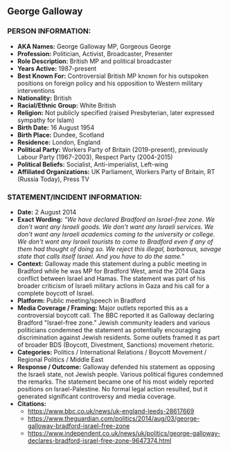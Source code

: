 ## George Galloway

### PERSON INFORMATION:
- **AKA Names:** George Galloway MP, Gorgeous George
- **Profession:** Politician, Activist, Broadcaster, Presenter
- **Role Description:** British MP and political broadcaster
- **Years Active:** 1987-present
- **Best Known For:** Controversial British MP known for his outspoken positions on foreign policy and his opposition to Western military interventions
- **Nationality:** British
- **Racial/Ethnic Group:** White British
- **Religion:** Not publicly specified (raised Presbyterian, later expressed sympathy for Islam)
- **Birth Date:** 16 August 1954
- **Birth Place:** Dundee, Scotland
- **Residence:** London, England
- **Political Party:** Workers Party of Britain (2019-present), previously Labour Party (1967-2003), Respect Party (2004-2015)
- **Political Beliefs:** Socialist, Anti-imperialist, Left-wing
- **Affiliated Organizations:** UK Parliament, Workers Party of Britain, RT (Russia Today), Press TV

### STATEMENT/INCIDENT INFORMATION:
- **Date:** 2 August 2014
- **Exact Wording:** *"We have declared Bradford an Israel-free zone. We don't want any Israeli goods. We don't want any Israeli services. We don't want any Israeli academics coming to the university or college. We don't want any Israeli tourists to come to Bradford even if any of them had thought of doing so. We reject this illegal, barbarous, savage state that calls itself Israel. And you have to do the same."*
- **Context:** Galloway made this statement during a public meeting in Bradford while he was MP for Bradford West, amid the 2014 Gaza conflict between Israel and Hamas. The statement was part of his broader criticism of Israeli military actions in Gaza and his call for a complete boycott of Israel.
- **Platform:** Public meeting/speech in Bradford
- **Media Coverage / Framing:** Major outlets reported this as a controversial boycott call. The BBC reported it as Galloway declaring Bradford "Israel-free zone." Jewish community leaders and various politicians condemned the statement as potentially encouraging discrimination against Jewish residents. Some outlets framed it as part of broader BDS (Boycott, Divestment, Sanctions) movement rhetoric.
- **Categories:** Politics / International Relations / Boycott Movement / Regional Politics / Middle East
- **Response / Outcome:** Galloway defended his statement as opposing the Israeli state, not Jewish people. Various political figures condemned the remarks. The statement became one of his most widely reported positions on Israel-Palestine. No formal legal action resulted, but it generated significant controversy and media coverage.
- **Citations:** 
  - https://www.bbc.co.uk/news/uk-england-leeds-28617669
  - https://www.theguardian.com/politics/2014/aug/03/george-galloway-bradford-israel-free-zone
  - https://www.independent.co.uk/news/uk/politics/george-galloway-declares-bradford-israel-free-zone-9647374.html